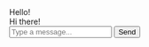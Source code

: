 <!DOCTYPE html>
<html lang="en">
<head>
    <meta charset="UTF-8">
    <meta name="viewport" content="width=device-width, initial-scale=1.0">
    <title>Chat App</title>
    <link rel="stylesheet" href="index.css">
    <script src="/socket.io/socket.io.js"></script> <!-- Socket.io client library -->
</head>
<body>
    <script src="js/index.js"></script>
    <div class="chat-container">
        <div class="chat-box">
            <div class="message received">Hello!</div>
            <div class="message sent">Hi there!</div>
        </div>
        <div class="input-box">
            <input type="text" placeholder="Type a message...">
            <button>Send</button>
        </div>
    </div>
</body>
</html>
